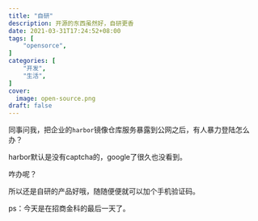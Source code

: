 ```yaml
---
title: "自研"
description: 开源的东西虽然好，自研更香
date: 2021-03-31T17:24:52+08:00
tags: [
    "opensorce",
]
categories: [
    "开发",
    "生活",
]
cover:
  image: open-source.png
draft: false
---
```


同事问我，把企业的`harbor`镜像仓库服务暴露到公网之后，有人暴力登陆怎么办？

harbor默认是没有captcha的，google了很久也没看到。

咋办呢？

所以还是自研的产品好哦，随随便便就可以加个手机验证码。

ps：今天是在招商金科的最后一天了。

